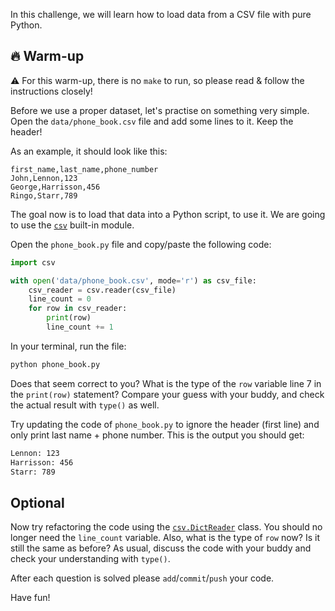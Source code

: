 In this challenge, we will learn how to load data from a CSV file with pure Python.

## 🔥 Warm-up

⚠️ For this warm-up, there is no `make` to run, so please read & follow the instructions closely!

Before we use a proper dataset, let's practise on something very simple.
Open the `data/phone_book.csv` file and add some lines to it. Keep the header!

As an example, it should look like this:

```csv
first_name,last_name,phone_number
John,Lennon,123
George,Harrisson,456
Ringo,Starr,789
```

The goal now is to load that data into a Python script, to use it. We are going to use the [`csv`](https://docs.python.org/3/library/csv.html) built-in module.

Open the `phone_book.py` file and copy/paste the following code:

```python
import csv

with open('data/phone_book.csv', mode='r') as csv_file:
    csv_reader = csv.reader(csv_file)
    line_count = 0
    for row in csv_reader:
        print(row)
        line_count += 1
```

In your terminal, run the file:

```bash
python phone_book.py
```

Does that seem correct to you? What is the type of the `row` variable line 7 in the `print(row)` statement? Compare your guess with your buddy, and check the actual result with `type()` as well.

Try updating the code of `phone_book.py` to ignore the header (first line) and only print last name + phone number. This is the output you should get:

```bash
Lennon: 123
Harrisson: 456
Starr: 789
```

## Optional

Now try refactoring the code using the [`csv.DictReader`](https://docs.python.org/3/library/csv.html#csv.DictReader) class. You should no longer need the `line_count` variable. Also, what is the type of `row` now? Is it still the same as before? As usual, discuss the code with your buddy and check your understanding with `type()`.

After each question is solved please `add`/`commit`/`push` your code.

Have fun!
